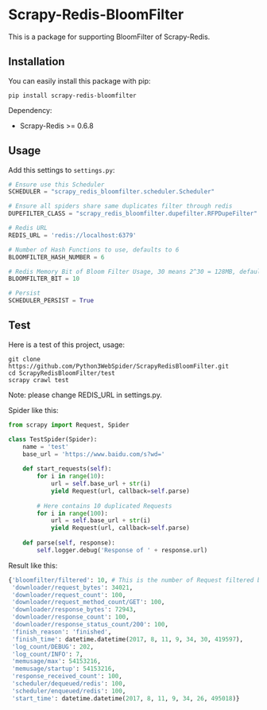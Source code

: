 # Scrapy-Redis-BloomFilter

This is a package for supporting BloomFilter of Scrapy-Redis.

## Installation

You can easily install this package with pip:

```
pip install scrapy-redis-bloomfilter
```

Dependency:

* Scrapy-Redis >= 0.6.8

## Usage

Add this settings to `settings.py`:

```python
# Ensure use this Scheduler
SCHEDULER = "scrapy_redis_bloomfilter.scheduler.Scheduler"

# Ensure all spiders share same duplicates filter through redis
DUPEFILTER_CLASS = "scrapy_redis_bloomfilter.dupefilter.RFPDupeFilter"

# Redis URL
REDIS_URL = 'redis://localhost:6379'

# Number of Hash Functions to use, defaults to 6
BLOOMFILTER_HASH_NUMBER = 6

# Redis Memory Bit of Bloom Filter Usage, 30 means 2^30 = 128MB, defaults to 30
BLOOMFILTER_BIT = 10

# Persist
SCHEDULER_PERSIST = True
```

## Test

Here is a test of this project, usage:

```
git clone https://github.com/Python3WebSpider/ScrapyRedisBloomFilter.git
cd ScrapyRedisBloomFilter/test
scrapy crawl test
```

Note: please change REDIS_URL in settings.py.

Spider like this:

```python
from scrapy import Request, Spider

class TestSpider(Spider):
    name = 'test'
    base_url = 'https://www.baidu.com/s?wd='
    
    def start_requests(self):
        for i in range(10):
            url = self.base_url + str(i)
            yield Request(url, callback=self.parse)
            
        # Here contains 10 duplicated Requests    
        for i in range(100): 
            url = self.base_url + str(i)
            yield Request(url, callback=self.parse)
    
    def parse(self, response):
        self.logger.debug('Response of ' + response.url)
```

Result like this:

```python
{'bloomfilter/filtered': 10, # This is the number of Request filtered by BloomFilter
 'downloader/request_bytes': 34021,
 'downloader/request_count': 100,
 'downloader/request_method_count/GET': 100,
 'downloader/response_bytes': 72943,
 'downloader/response_count': 100,
 'downloader/response_status_count/200': 100,
 'finish_reason': 'finished',
 'finish_time': datetime.datetime(2017, 8, 11, 9, 34, 30, 419597),
 'log_count/DEBUG': 202,
 'log_count/INFO': 7,
 'memusage/max': 54153216,
 'memusage/startup': 54153216,
 'response_received_count': 100,
 'scheduler/dequeued/redis': 100,
 'scheduler/enqueued/redis': 100,
 'start_time': datetime.datetime(2017, 8, 11, 9, 34, 26, 495018)}
```

